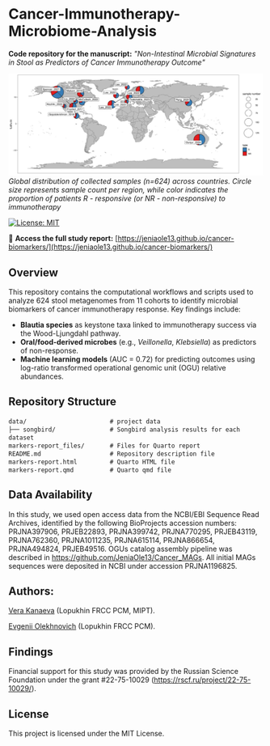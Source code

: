 # Cancer-Immunotherapy-Microbiome-Analysis  
**Code repository for the manuscript:** *"Non-Intestinal Microbial Signatures in Stool as Predictors of Cancer Immunotherapy Outcome"*

![](https://github.com/JeniaOle13/cancer-biomarkers/blob/main/data/sample_map.jpg)
*Global distribution of collected samples (n=624) across countries. Circle size represents sample count per region, while color indicates the proportion of patients R - responsive (or NR - non-responsive) to immunotherapy*



[![License: MIT](https://img.shields.io/badge/License-MIT-blue.svg)](https://opensource.org/licenses/MIT)

🔗 **Access the full study report:** [https://jeniaole13.github.io/cancer-biomarkers/](https://jeniaole13.github.io/cancer-biomarkers/)

## Overview  
This repository contains the computational workflows and scripts used to analyze 624 stool metagenomes from 11 cohorts to identify microbial biomarkers of cancer immunotherapy response. Key findings include:  
- **Blautia species** as keystone taxa linked to immunotherapy success via the Wood-Ljungdahl pathway.  
- **Oral/food-derived microbes** (e.g., *Veillonella*, *Klebsiella*) as predictors of non-response.  
- **Machine learning models** (AUC = 0.72) for predicting outcomes using log-ratio transformed operational genomic unit (OGU) relative abundances.

## Repository Structure
```
data/                       # project data
├── songbird/               # Songbird analysis results for each dataset
markers-report_files/       # Files for Quarto report
README.md                   # Repository description file
markers-report.html         # Quarto HTML file
markers-report.qmd          # Quarto qmd file
```
## Data Availability
In this study, we used open access data from the NCBI/EBI Sequence Read Archives, identified by the following BioProjects accession numbers: PRJNA397906, PRJEB22893, PRJNA399742, PRJNA770295, PRJEB43119, PRJNA762360, PRJNA1011235, PRJNA615114, PRJNA866654, PRJNA494824, PRJEB49516. OGUs catalog assembly pipeline was described in https://github.com/JeniaOle13/Cancer_MAGs. All initial MAGs sequences were deposited in NCBI under accession PRJNA1196825.

## Authors:
[Vera Kanaeva](https://scholar.google.ru/citations?hl=ru&user=Ie7RMLAAAAAJ) (Lopukhin FRCC PCM, MIPT).

[Evgenii Olekhnovich](https://scholar.google.ru/citations?user=RA9ItlsAAAAJ&hl=ru) (Lopukhin FRCC PCM).

## Findings
Financial support for this study was provided by the Russian Science Foundation under the grant #22-75-10029 (https://rscf.ru/project/22-75-10029/).

## License
This project is licensed under the MIT License.
